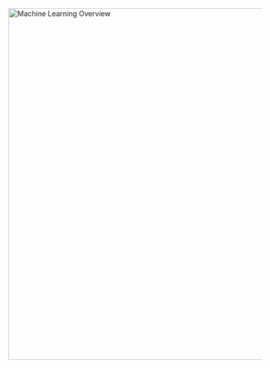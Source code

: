 
<img width="700" alt="Machine Learning Overview" src="https://github.com/StefaneeT/RA-Statistics-Course/assets/89051155/def3c846-e3de-4424-8c89-ef967abc9ad5">
